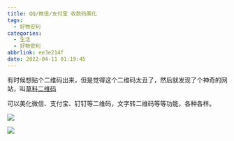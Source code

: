 ```yaml
---
title: QQ/微信/支付宝 收款码美化
tags:
  - 好物安利
categories:
  - 生活
  - 好物安利
abbrlink: ee3e214f
date: 2022-04-11 01:19:45
---
```


有时候想贴个二维码出来，但是觉得这个二维码太丑了，然后就发现了个神奇的网站，叫[草料二维码](https://cli.im/)

可以美化微信、支付宝、钉钉等二维码，文字转二维码等等功能，各种各样。

![](https://cdn.jsdelivr.net/gh/0000rookie/imgs/Hexoimgs/amliamng202204120247.jpeg)

![](https://cdn.jsdelivr.net/gh/0000rookie/imgs/Hexoimgs/amliamng202204120248.jpeg)
